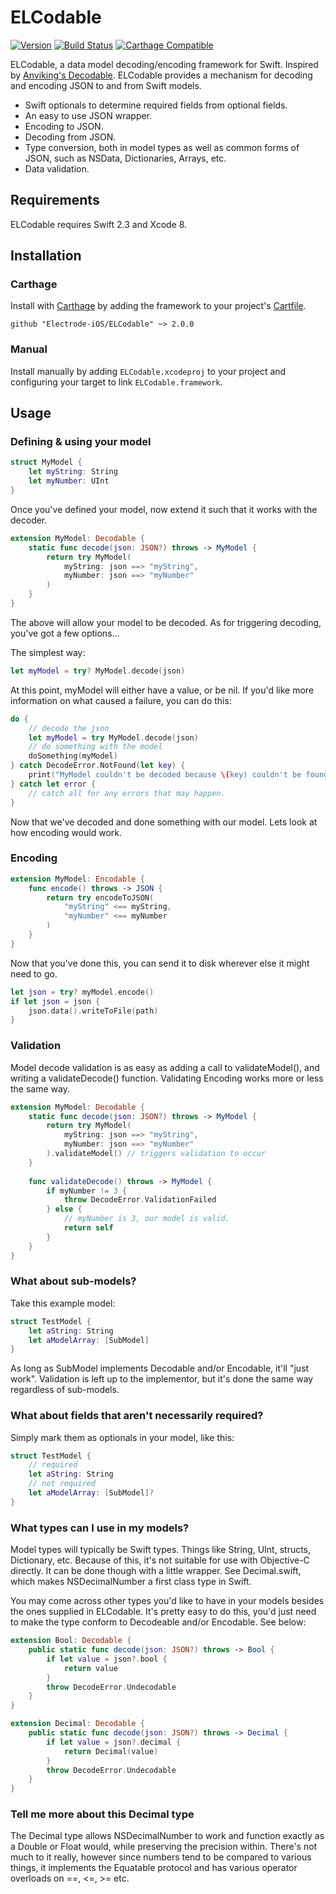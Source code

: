 # ELCodable 

[![Version](https://img.shields.io/badge/version-v2.1.0-blue.svg)](https://github.com/Electrode-iOS/ELCodable/releases/latest)
[![Build Status](https://travis-ci.org/Electrode-iOS/ELCodable.svg?branch=master)](https://travis-ci.org/Electrode-iOS/ELCodable)
[![Carthage Compatible](https://img.shields.io/badge/Carthage-compatible-4BC51D.svg?style=flat)](https://github.com/Carthage/Carthage)

ELCodable, a data model decoding/encoding framework for Swift. Inspired by [Anviking's Decodable](https://github.com/Anviking/Decodable). ELCodable provides a mechanism for decoding and encoding JSON to and from Swift models.

* Swift optionals to determine required fields from optional fields.
* An easy to use JSON wrapper.
* Encoding to JSON.
* Decoding from JSON.
* Type conversion, both in model types as well as common forms of JSON, such as NSData, Dictionaries, Arrays, etc.
* Data validation.

## Requirements

ELCodable requires Swift 2.3 and Xcode 8.

## Installation

### Carthage

Install with [Carthage](https://github.com/Carthage/Carthage) by adding the framework to your project's [Cartfile](https://github.com/Carthage/Carthage/blob/master/Documentation/Artifacts.md#cartfile).

```
github "Electrode-iOS/ELCodable" ~> 2.0.0
```

### Manual

Install manually by adding `ELCodable.xcodeproj` to your project and configuring your target to link `ELCodable.framework`.

## Usage

### Defining & using your model

```Swift
struct MyModel {
    let myString: String
    let myNumber: UInt
}
```

Once you've defined your model, now extend it such that it works with the decoder.

```Swift
extension MyModel: Decodable {
    static func decode(json: JSON?) throws -> MyModel {
        return try MyModel(
            myString: json ==> "myString",
            myNumber: json ==> "myNumber"
        )
    }
}
```

The above will allow your model to be decoded.  As for triggering decoding, you've got a few options...

The simplest way:
```Swift
let myModel = try? MyModel.decode(json)
```

At this point, myModel will either have a value, or be nil.  If you'd like more information on what caused a failure, you can do this:

```Swift
do {
    // decode the json
    let myModel = try MyModel.decode(json)
    // do something with the model
    doSomething(myModel)
} catch DecodeError.NotFound(let key) {
    print("MyModel couldn't be decoded because \(key) couldn't be found.")
} catch let error {
    // catch all for any errors that may happen.
}
```

Now that we've decoded and done something with our model.  Lets look at how encoding would work.

### Encoding

```Swift
extension MyModel: Encodable {
    func encode() throws -> JSON {
        return try encodeToJSON(
            "myString" <== myString,
            "myNumber" <== myNumber
        )
    }
}
```

Now that you've done this, you can send it to disk wherever else it might need to go.

```Swift
let json = try? myModel.encode()
if let json = json {
    json.data().writeToFile(path)
}
```

### Validation

Model decode validation is as easy as adding a call to validateModel(), and writing a validateDecode() function.  Validating Encoding works more or less the same way.

```Swift
extension MyModel: Decodable {
    static func decode(json: JSON?) throws -> MyModel {
        return try MyModel(
            myString: json ==> "myString",
            myNumber: json ==> "myNumber"
        ).validateModel() // triggers validation to occur
    }
    
    func validateDecode() throws -> MyModel {
        if myNumber != 3 {
            throw DecodeError.ValidationFailed
        } else {
            // myNumber is 3, our model is valid.
            return self
        }
    }
}
```
### What about sub-models?

Take this example model:

```Swift
struct TestModel {
    let aString: String
    let aModelArray: [SubModel]
}
```

As long as SubModel implements Decodable and/or Encodable, it'll "just work".  Validation is left up to the implementor, but it's done the same way regardless of sub-models.

### What about fields that aren't necessarily required?

Simply mark them as optionals in your model, like this:

```Swift
struct TestModel {
    // required
    let aString: String
    // not required
    let aModelArray: [SubModel]?
}
```

### What types can I use in my models?

Model types will typically be Swift types.  Things like String, UInt, structs, Dictionary, etc.  Because of this, it's not suitable for use with Objective-C directly.  It can be done though with a little wrapper. See Decimal.swift, which makes NSDecimalNumber a first class type in Swift.

You may come across other types you'd like to have in your models besides the ones supplied in ELCodable.  It's pretty easy to do this, you'd just need to make the type conform to Decodeable and/or Encodable.  See below:

```Swift
extension Bool: Decodable {
    public static func decode(json: JSON?) throws -> Bool {
        if let value = json?.bool {
            return value
        }
        throw DecodeError.Undecodable
    }
}

extension Decimal: Decodable {
    public static func decode(json: JSON?) throws -> Decimal {
        if let value = json?.decimal {
            return Decimal(value)
        }
        throw DecodeError.Undecodable
    }
}
```

### Tell me more about this Decimal type

The Decimal type allows NSDecimalNumber to work and function exactly as a Double or Float would, while preserving the precision within.  There's not much to it really, however since numbers tend to be compared to various things, it implements the Equatable protocol and has various operator overloads on ==, <=, >= etc.
